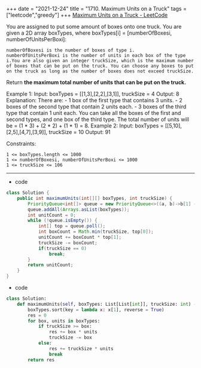 +++ 
date = "2021-12-24"
title = "1710. Maximum Units on a Truck"
tags = ["leetcode","greedy"]
+++
[Maximum Units on a Truck - LeetCode](https://leetcode.com/problems/maximum-units-on-a-truck/)

You are assigned to put some amount of boxes onto one truck. You are given a 2D array boxTypes, where boxTypes[i] = [numberOfBoxesi, numberOfUnitsPerBoxi]:

	numberOfBoxesi is the number of boxes of type i.
	numberOfUnitsPerBoxi is the number of units in each box of the type i.You are also given an integer truckSize, which is the maximum number of boxes that can be put on the truck. You can choose any boxes to put on the truck as long as the number of boxes does not exceed truckSize.
Return __the maximum total number of units that can be put on the truck.__
 
Example 1:
Input: boxTypes = [[1,3],[2,2],[3,1]], truckSize = 4 Output: 8 Explanation: There are: - 1 box of the first type that contains 3 units. - 2 boxes of the second type that contain 2 units each. - 3 boxes of the third type that contain 1 unit each. You can take all the boxes of the first and second types, and one box of the third type. The total number of units will be = (1 * 3) + (2 * 2) + (1 * 1) = 8. 
Example 2:
Input: boxTypes = [[5,10],[2,5],[4,7],[3,9]], truckSize = 10 Output: 91 
 
Constraints:

	1 <= boxTypes.length <= 1000
	1 <= numberOfBoxesi, numberOfUnitsPerBoxi <= 1000
	1 <= truckSize <= 106

--- 
- code
```java
class Solution {
    public int maximumUnits(int[][] boxTypes, int truckSize) {
        PriorityQueue<int[]> queue = new PriorityQueue<>((a, b)->b[1] - a[1]);
        queue.addAll(Arrays.asList(boxTypes));
        int unitCount = 0;
        while (!queue.isEmpty()) {
            int[] top = queue.poll();
            int boxCount = Math.min(truckSize, top[0]);
            unitCount += boxCount * top[1];
            truckSize -= boxCount;
            if(truckSize == 0)
                break;
        }
        return unitCount;
    }
}
```
- code
```py
class Solution:
    def maximumUnits(self, boxTypes: List[List[int]], truckSize: int) -> int:
        boxTypes.sort(key = lambda x: x[1], reverse = True)
        res = 0
        for box, units in boxTypes:
            if truckSize >= box:
                res += box * units
                truckSize -= box
            else:
                res += truckSize * units
                break
        return res
```
